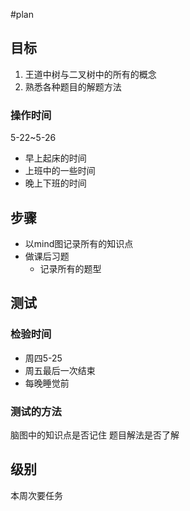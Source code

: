 #plan 

## 目标
1. 王道中树与二叉树中的所有的概念
2. 熟悉各种题目的解题方法

### 操作时间
5-22~5-26
- 早上起床的时间
- 上班中的一些时间
- 晚上下班的时间

## 步骤
- 以mind图记录所有的知识点
- 做课后习题
	- 记录所有的题型

## 测试
### 检验时间
- 周四5-25
- 周五最后一次结束
- 每晚睡觉前
### 测试的方法
脑图中的知识点是否记住
题目解法是否了解

## 级别
本周次要任务